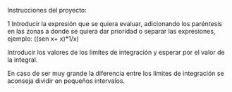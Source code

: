 Instrucciones del proyecto:

1 Introducir la expresión que se quiera evaluar, adicionando los paréntesis en las zonas a donde se quiera dar prioridad o separar las expresiones, ejemplo: ((sen x+ x)\*1/x)

Introducir los valores de los límites de integración y esperar por el valor de la integral.

En caso de ser muy grande la diferencia entre los límites de integración se aconseja dividir en pequeños intervalos.
